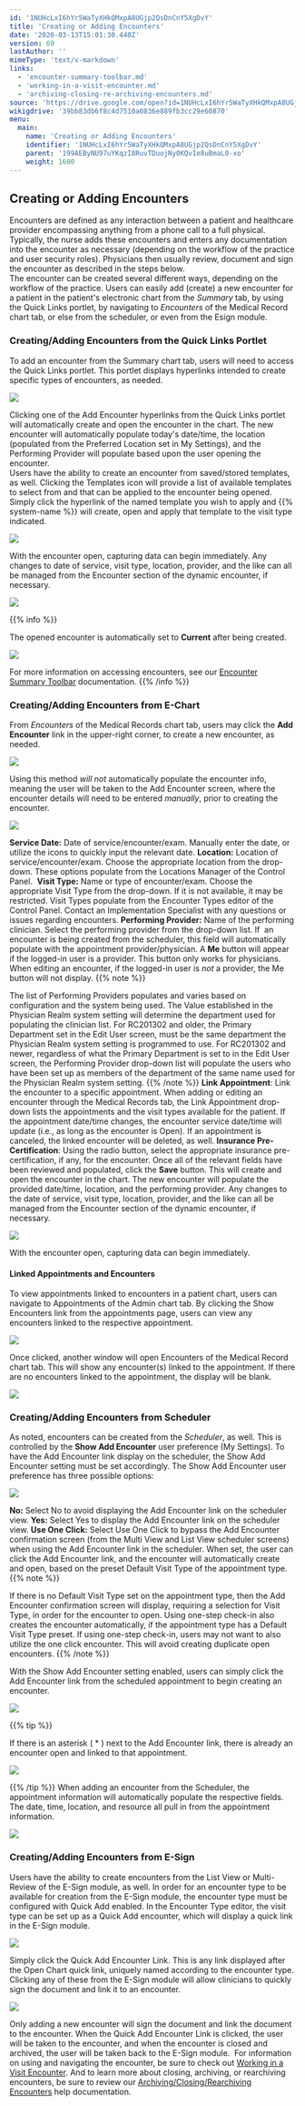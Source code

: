 ```yaml
---
id: '1NUHcLxI6hYr5WaTyXHkQMxpA8UGjp2QsDnCnY5XgDvY'
title: 'Creating or Adding Encounters'
date: '2020-03-13T15:01:30.440Z'
version: 69
lastAuthor: ''
mimeType: 'text/x-markdown'
links:
  - 'encounter-summary-toolbar.md'
  - 'working-in-a-visit-encounter.md'
  - 'archiving-closing-re-archiving-encounters.md'
source: 'https://drive.google.com/open?id=1NUHcLxI6hYr5WaTyXHkQMxpA8UGjp2QsDnCnY5XgDvY'
wikigdrive: '39bb83db6f8c4d7510a0836e889fb3cc29e60870'
menu:
  main:
    name: 'Creating or Adding Encounters'
    identifier: '1NUHcLxI6hYr5WaTyXHkQMxpA8UGjp2QsDnCnY5XgDvY'
    parent: '199AEByNU97uYKqzI8RuvTDuojNy0KQvIe8uBmaL0-xo'
    weight: 1600
---
```

## Creating or Adding Encounters  
  
Encounters are defined as any interaction between a patient and healthcare provider encompassing anything from a phone call to a full physical. Typically, the nurse adds these encounters and enters any documentation into the encounter as necessary (depending on the workflow of the practice and user security roles). Physicians then usually review, document and sign the encounter as described in the steps below.  
The encounter can be created several different ways, depending on the workflow of the practice. Users can easily add (create) a new encounter for a patient in the patient's electronic chart from the *Summary* tab, by using the Quick Links portlet, by navigating to *Encounters* of the Medical Record chart tab, or else from the scheduler, or even from the Esign module.
  
### Creating/Adding Encounters from the Quick Links Portlet  
  
To add an encounter from the Summary chart tab, users will need to access the Quick Links portlet. This portlet displays hyperlinks intended to create specific types of encounters, as needed.
  
![](../creating-or-adding-encounters.assets/1000020100000546000001C249674C9219A48355.png)  

Clicking one of the Add Encounter hyperlinks from the Quick Links portlet will automatically create and open the encounter in the chart. The new encounter will automatically populate today's date/time, the location (populated from the Preferred Location set in My Settings), and the Performing Provider will populate based upon the user opening the encounter.  
Users have the ability to create an encounter from saved/stored templates, as well. Clicking the Templates icon will provide a list of available templates to select from and that can be applied to the encounter being opened. Simply click the hyperlink of the named template you wish to apply and {{% system-name %}} will create, open and apply that template to the visit type indicated.
  
![](../creating-or-adding-encounters.assets/10000201000001C70000017842B10C0E1DB320B6.png)  

With the encounter open, capturing data can begin immediately. Any changes to date of service, visit type, location, provider, and the like can all be managed from the Encounter section of the dynamic encounter, if necessary.
  
![](../creating-or-adding-encounters.assets/1000020100000544000001D2E223D6832EDA8408.png)  

{{% info %}}

The opened encounter is automatically set to **Current** after being created. 
  
![](../creating-or-adding-encounters.assets/1000020100000546000001E43FDB73BDC51F1AB9.png)  

For more information on accessing encounters, see our [Encounter Summary Toolbar](encounter-summary-toolbar.md) documentation.
{{% /info %}}
  
### Creating/Adding Encounters from E-Chart  

From *Encounters* of the Medical Records chart tab, users may click the **Add Encounter** link in the upper-right corner, to create a new encounter, as needed.
  
![](../creating-or-adding-encounters.assets/1000020100000546000001E4F3A1D2D659C47BA6.png)  

Using this method *will not* automatically populate the encounter info, meaning the user will be taken to the Add Encounter screen, where the encounter details will need to be entered *manually*, prior to creating the encounter.
  
![](../creating-or-adding-encounters.assets/1000020100000554000001CD3CEB2C65C644DF9C.png)  

**Service Date:** Date of service/encounter/exam. Manually enter the date, or utilize the icons to quickly input the relevant date.
**Location:** Location of service/encounter/exam. Choose the appropriate location from the drop-down. These options populate from the Locations Manager of the Control Panel. 
**Visit Type:** Name or type of encounter/exam. Choose the appropriate Visit Type from the drop-down. If it is not available, it may be restricted. Visit Types populate from the Encounter Types editor of the Control Panel. Contact an Implementation Specialist with any questions or issues regarding encounters.
**Performing Provider:** Name of the performing clinician. Select the performing provider from the drop-down list. If  an encounter is being created from the scheduler, this field will automatically populate with the appointment provider/physician. A **Me** button will appear if the logged-in user is a provider. This button only works for physicians. When editing an encounter, if the logged-in user is *not* a provider, the Me button will not display.
{{% note %}}

The list of Performing Providers populates and varies based on configuration and the system being used. The Value established in the Physician Realm system setting will determine the department used for populating the clinician list. For RC201302 and older, the Primary Department set in the Edit User screen, must be the same department the Physician Realm system setting is programmed to use. For RC201302 and newer, regardless of what the Primary Department is set to in the Edit User screen, the Performing Provider drop-down list will populate the users who have been set up as members of the department of the same name used for the Physician Realm system setting.
{{% /note %}}
**Link Appointment**: Link the encounter to a specific appointment. When adding or editing an encounter through the Medical Records tab, the Link Appointment drop-down lists the appointments and the visit types available for the patient. If the appointment date/time changes, the encounter service date/time will update (i.e., as long as the encounter is Open). If an appointment is canceled, the linked encounter will be deleted, as well.
**Insurance Pre-Certification**: Using the radio button, select the appropriate insurance pre-certification, if any, for the encounter.
Once all of the relevant fields have been reviewed and populated, click the **Save** button. This will create and open the encounter in the chart. The new encounter will populate the provided date/time, location, and the performing provider. Any changes to the date of service, visit type, location, provider, and the like can all be managed from the Encounter section of the dynamic encounter, if necessary.
  
![](../creating-or-adding-encounters.assets/1000020100000544000001D2E223D6832EDA8408.png)  


With the encounter open, capturing data can begin immediately.  
  
#### Linked Appointments and Encounters  

To view appointments linked to encounters in a patient chart, users can navigate to Appointments of the Admin chart tab. By clicking the Show Encounters link from the appointments page, users can view any encounters linked to the respective appointment.
  
![](../creating-or-adding-encounters.assets/10000201000004AC0000021C30BF49E9D2A510D1.png)  

Once clicked, another window will open Encounters of the Medical Record chart tab. This will show any encounter(s) linked to the appointment. If there are no encounters linked to the appointment, the display will be blank. 
  
![](../creating-or-adding-encounters.assets/10000201000004BD000001479D5341A0BC17E70C.png)  

  
### Creating/Adding Encounters from Scheduler  

As noted, encounters can be created from the *Scheduler*, as well. This is controlled by the **Show Add Encounter** user preference (My Settings). To have the Add Encounter link display on the scheduler, the Show Add Encounter setting must be set accordingly.
The Show Add Encounter user preference has three possible options:
  
![](../creating-or-adding-encounters.assets/10000201000004AB00000234BBDFE8CC3F444EE1.png)  

**No:** Select No to avoid displaying the Add Encounter link on the scheduler view.
**Yes:** Select Yes to display the Add Encounter link on the scheduler view.
**Use One Click:** Select Use One Click to bypass the Add Encounter confirmation screen (from the Multi View and List View scheduler screens) when using the Add Encounter link in the scheduler. When set, the user can click the Add Encounter link, and the encounter will automatically create and open, based on the preset Default Visit Type of the appointment type.
{{% note %}}

If there is no Default Visit Type set on the appointment type, then the Add Encounter confirmation screen will display, requiring a selection for Visit Type, in order for the encounter to open. Using one-step check-in also creates the encounter automatically, if the appointment type has a Default Visit Type preset. If using one-step check-in, users may not want to also utilize the one click encounter. This will avoid creating duplicate open encounters.
{{% /note %}}

With the Show Add Encounter setting enabled, users can simply click the Add Encounter link from the scheduled appointment to begin creating an encounter.
  
![](../creating-or-adding-encounters.assets/10000201000003DD0000010AB026D63F45E412A9.png)  

{{% tip %}}

If there is an asterisk ( * ) next to the Add Encounter link, there is already an encounter open and linked to that appointment.
  
![](../creating-or-adding-encounters.assets/10000201000003DF00000102A274C11DB911EC97.png)  


{{% /tip %}}
When adding an encounter from the Scheduler, the appointment information will automatically populate the respective fields. The date, time, location, and resource all pull in from the appointment information. 
  
![](../creating-or-adding-encounters.assets/10000201000004BD000001B55B80AACE41B231EB.png)  

  
### Creating/Adding Encounters from E-Sign  

Users have the ability to create encounters from the List View or Multi-Review of the E-Sign module, as well. In order for an encounter type to be available for creation from the E-Sign module, the encounter type must be configured with Quick Add enabled. In the Encounter Type editor, the visit type can be set up as a Quick Add encounter, which will display a quick link in the E-Sign module.
  
![](../creating-or-adding-encounters.assets/10000201000004B000000258AACF59766FB24323.png)  

Simply click the Quick Add Encounter Link. This is any link displayed after the Open Chart quick link, uniquely named according to the encounter type. Clicking any of these from the E-Sign module will allow clinicians to quickly sign the document and link it to an encounter.
  
![](../creating-or-adding-encounters.assets/100002010000044500000032CBFC0C443C5253A4.png)  

Only adding a new encounter will sign the document and link the document to the encounter. When the Quick Add Encounter Link is clicked, the user will be taken to the encounter, and when the encounter is closed and archived, the user will be taken back to the E-Sign module. 
For information on using and navigating the encounter, be sure to check out [Working in a Visit Encounter](working-in-a-visit-encounter.md). And to learn more about closing, archiving, or rearchiving encounters, be sure to review our [Archiving/Closing/Rearchiving Encounters](archiving-closing-re-archiving-encounters.md) help documentation.



